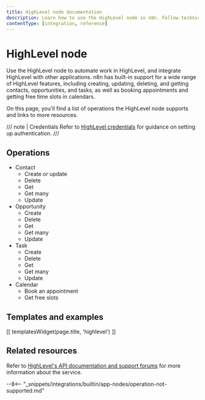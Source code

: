 ```yaml
---
title: HighLevel node documentation
description: Learn how to use the HighLevel node in n8n. Follow technical documentation to integrate HighLevel node into your workflows.
contentType: [integration, reference]
---
```


# HighLevel node

Use the HighLevel node to automate work in HighLevel, and integrate HighLevel with other applications. n8n has built-in support for a wide range of HighLevel features, including creating, updating, deleting, and getting contacts, opportunities, and tasks, as well as booking appointments and getting free time slots in calendars. 

On this page, you'll find a list of operations the HighLevel node supports and links to more resources.

/// note | Credentials
Refer to [HighLevel credentials](/integrations/builtin/credentials/highlevel.md) for guidance on setting up authentication. 
///

## Operations

* Contact
	* Create or update
	* Delete
	* Get
	* Get many
	* Update
* Opportunity
	* Create
	* Delete
	* Get
	* Get many
	* Update
* Task
	* Create
	* Delete
	* Get
	* Get many
	* Update
* Calendar
	* Book an appointment
	* Get free slots

## Templates and examples

<!-- see https://www.notion.so/n8n/Pull-in-templates-for-the-integrations-pages-37c716837b804d30a33b47475f6e3780 -->
[[ templatesWidget(page.title, 'highlevel') ]]

## Related resources

Refer to [HighLevel's API documentation and support forums](https://help.gohighlevel.com/support/solutions/articles/48001060529-highlevel-api) for more information about the service.

--8<-- "_snippets/integrations/builtin/app-nodes/operation-not-supported.md"
